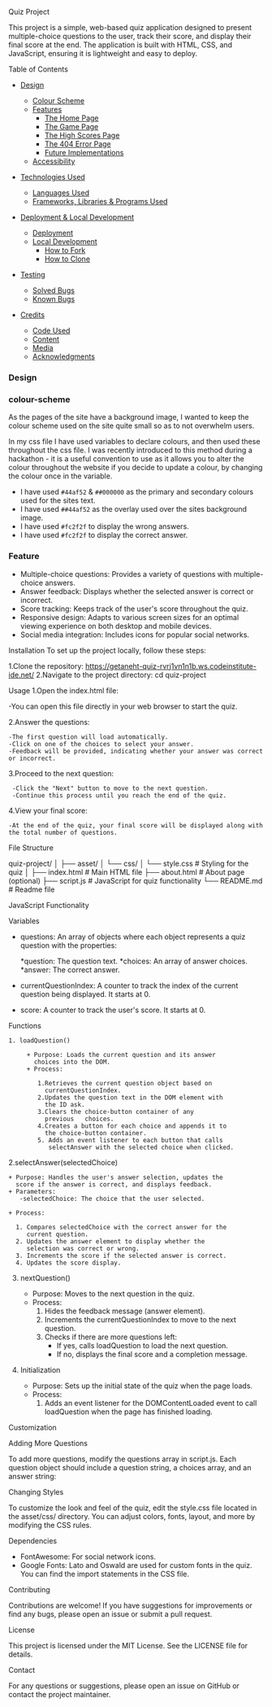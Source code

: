 Quiz Project


This project is a simple, web-based quiz application designed to present multiple-choice questions to the user, track their score, and display their final score at the end. The application is built with HTML, CSS, and JavaScript, ensuring it is lightweight and easy to deploy.

Table of Contents
* [Design](#design)
  * [Colour Scheme](#colour-scheme)
  * [Features](#features)
    * [The Home Page](#the-home-page)
    * [The Game Page](#the-game-page)
    * [The High Scores Page](#the-high-scores-page)
    * [The 404 Error Page](#the-404-error-page)
    * [Future Implementations](#future-implementations)
  * [Accessibility](#accessibility)

* [Technologies Used](#technologies-used)
  * [Languages Used](#languages-used)
  * [Frameworks, Libraries & Programs Used](#frameworks-libraries--programs-used)

* [Deployment & Local Development](#deployment--local-development)
  * [Deployment](#deployment)
  * [Local Development](#local-development)
    * [How to Fork](#how-to-fork)
    * [How to Clone](#how-to-clone)

* [Testing](#testing)
  * [Solved Bugs](#solved-bugs)
  * [Known Bugs](#known-bugs)
  
* [Credits](#credits)
  * [Code Used](#code-used)
  * [Content](#content)
  * [Media](#media)
  * [Acknowledgments](#acknowledgments)
 
 ### Design
### colour-scheme

  As the pages of the site have a background image, I wanted to keep the colour scheme used on the site quite small so as to not overwhelm users.  

In my css file I have used variables to declare colours, and then used these throughout the css file. I was recently introduced to this method during a hackathon - it is a useful convention to use as it allows you to alter the colour throughout the website if you decide to update a colour, by changing the colour once in the variable.

* I have used `#44af52` & `##000000` as the primary and secondary colours used for the sites text.
* I have used `##44af52` as the overlay used over the sites background image.
* I have used `#fc2f2f`  to display the wrong answers.
* I have used `#fc2f2f` to display the correct answer.

### Feature

* Multiple-choice questions: Provides a variety of questions 
  with multiple-choice answers.
* Answer feedback: Displays whether the selected answer is 
  correct or incorrect.
* Score tracking: Keeps track of the user's score throughout 
  the quiz.
* Responsive design: Adapts to various screen sizes for an 
  optimal viewing experience on both desktop and mobile devices.
* Social media integration: Includes icons for popular social 
  networks.
  
Installation
To set up the project locally, follow these steps:

1.Clone the repository:  https://getaneht-quiz-rvrj1vn1n1b.ws.codeinstitute-ide.net/
2.Navigate to the project directory: cd quiz-project

Usage
1.Open the index.html file:

-You can open this file directly in your web browser to start the quiz.

2.Answer the questions:

    -The first question will load automatically.
    -Click on one of the choices to select your answer.
    -Feedback will be provided, indicating whether your answer was correct or incorrect.


3.Proceed to the next question:

     -Click the "Next" button to move to the next question.
     -Continue this process until you reach the end of the quiz.


4.View your final score:

    -At the end of the quiz, your final score will be displayed along with the total number of questions.

File Structure

quiz-project/
│
├── asset/
│   └── css/
│       └── style.css   # Styling for the quiz
│
├── index.html          # Main HTML file
├── about.html          # About page (optional)
├── script.js           # JavaScript for quiz functionality
└── README.md           # Readme file


JavaScript Functionality

Variables

+ questions: An array of objects where each object represents a 
  quiz question with the properties:

     *question: The question text.
     *choices: An array of answer choices.
     *answer: The correct answer.

+ currentQuestionIndex: A counter to track the index of the 
  current question being displayed. It starts at 0.

+ score: A counter to track the user's score. It starts at 0.


Functions

    1. loadQuestion()

         + Purpose: Loads the current question and its answer 
           choices into the DOM.
         + Process:

            1.Retrieves the current question object based on 
              currentQuestionIndex.
            2.Updates the question text in the DOM element with 
              the ID ask.
            3.Clears the choice-button container of any    
              previous   choices.
            4.Creates a button for each choice and appends it to 
              the choice-button container.
            5. Adds an event listener to each button that calls 
               selectAnswer with the selected choice when clicked.

2.selectAnswer(selectedChoice)

    + Purpose: Handles the user's answer selection, updates the 
      score if the answer is correct, and displays feedback.
    + Parameters:
       -selectedChoice: The choice that the user selected.

    + Process:

      1. Compares selectedChoice with the correct answer for the 
         current question.
      2. Updates the answer element to display whether the 
         selection was correct or wrong.
      3. Increments the score if the selected answer is correct.
      4. Updates the score display.

3. nextQuestion()

   + Purpose: Moves to the next question in the quiz.
   + Process:
       1. Hides the feedback message (answer element).
       2. Increments the currentQuestionIndex to move to the next 
          question.
       3. Checks if there are more questions left:
           + If yes, calls loadQuestion to load the next question.
           + If no, displays the final score and a completion 
              message.


4. Initialization

    + Purpose: Sets up the initial state of the quiz when the 
      page loads.
    + Process:
       1. Adds an event listener for the DOMContentLoaded event 
          to call loadQuestion when the page has finished loading.


Customization

Adding More Questions

To add more questions, modify the questions array in script.js. Each question object should include a question string, a choices array, and an answer string:


Changing Styles

To customize the look and feel of the quiz, edit the style.css file located in the asset/css/ directory. You can adjust colors, fonts, layout, and more by modifying the CSS rules.


Dependencies

  +  FontAwesome: For social network icons.
  +  Google Fonts: Lato and Oswald are used for custom fonts in 
     the quiz. You can find the import statements in the CSS file.

Contributing

Contributions are welcome! If you have suggestions for improvements or find any bugs, please open an issue or submit a pull request.

License

This project is licensed under the MIT License. See the LICENSE file for details.

Contact

For any questions or suggestions, please open an issue on GitHub or contact the project maintainer.














